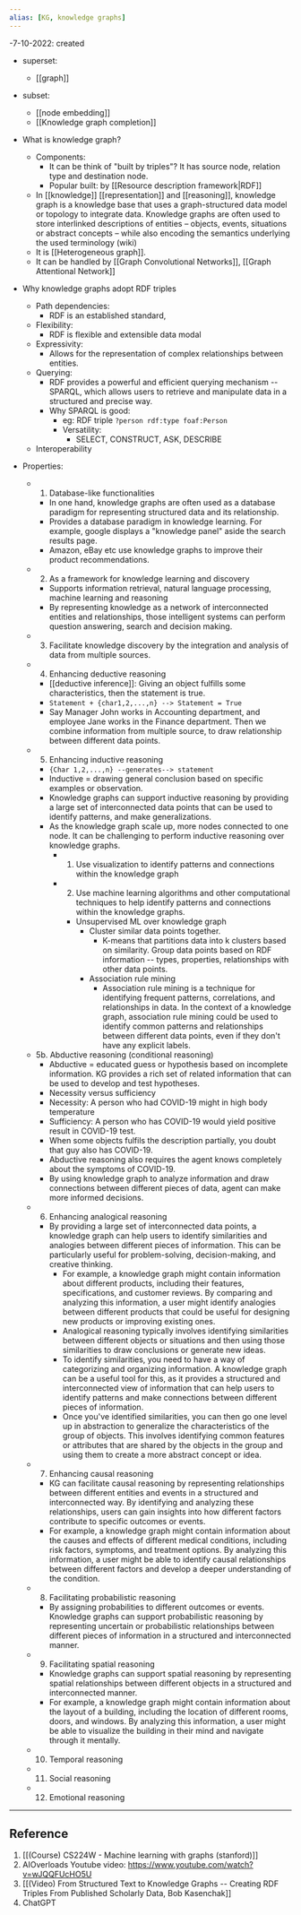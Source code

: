 ```yaml
---
alias: [KG, knowledge graphs]
---
```


-7-10-2022: created

- superset: 
	- [[graph]]
- subset: 
	- [[node embedding]]
	- [[Knowledge graph completion]]

- What is knowledge graph?
	- Components:
		- It can be think of "built by triples"? It has source node, relation type and destination node. 
		- Popular built: by [[Resource description framework|RDF]]
	- In [[knowledge]] [[representation]] and [[reasoning]], knowledge graph is a knowledge base that uses a graph-structured data model or topology to integrate data. Knowledge graphs are often used to store interlinked descriptions of entities – objects, events, situations or abstract concepts – while also encoding the semantics underlying the used terminology (wiki)
	- It is [[Heterogeneous graph]].
	- It can be handled by [[Graph Convolutional Networks]], [[Graph Attentional Network]]
- Why knowledge graphs adopt RDF triples
	- Path dependencies:
		- RDF is an established standard, 
	- Flexibility:
		- RDF is flexible and extensible data modal
	- Expressivity:
		- Allows for the representation of complex relationships between entities. 
	- Querying:
		- RDF provides a powerful and efficient querying mechanism -- SPARQL, which allows users to retrieve and manipulate data in a structured and precise way. 
		- Why SPARQL is good:
			- eg: RDF triple `?person rdf:type foaf:Person`
			- Versatility: 
				- SELECT, CONSTRUCT, ASK, DESCRIBE
	- Interoperability
- Properties:
	- 1. Database-like functionalities
		- In one hand, knowledge graphs are often used as a database paradigm for representing structured data and its relationship.
		- Provides a database paradigm in knowledge learning. For example, google displays a "knowledge panel" aside the search results page.
		- Amazon, eBay etc use knowledge graphs to improve their product recommendations.
	- 2. As a framework for knowledge learning and discovery
		- Supports information retrieval, natural language processing, machine learning and reasoning
		- By representing knowledge as a network of interconnected entities and relationships, those intelligent systems can perform question answering, search and decision making.
	- 3. Facilitate knowledge discovery by the integration and analysis of data from multiple sources. 
	- 4. Enhancing deductive reasoning
		- [[deductive inference]]: Giving an object fulfills some characteristics, then the statement is true. 
		- `Statement + {char1,2,...,n} --> Statement = True`
		- Say Manager John works in Accounting department, and employee Jane works in the Finance department. Then we combine information from multiple source, to draw relationship between different data points. 
	- 5. Enhancing inductive reasoning
		- `{Char 1,2,...,n} --generates--> statement`
		- Inductive = drawing general conclusion based on specific examples or observation.
		- Knowledge graphs can support inductive reasoning by providing a large set of interconnected data points that can be used to identify patterns, and make generalizations.
		- As the knowledge graph scale up, more nodes connected to one node. It can be challenging to perform inductive reasoning over knowledge graphs. 
			- 1. Use visualization to identify patterns and connections within the knowledge graph
			- 2. Use machine learning algorithms and other computational techniques to help identify patterns and connections within the knowledge graphs. 
				- Unsupervised ML over knowledge graph
					- Cluster similar data points together.
						- K-means that partitions data into k clusters based on similarity. Group data points based on RDF information -- types, properties, relationships with other data points. 
					- Association rule mining
						- Association rule mining is a technique for identifying frequent patterns, correlations, and relationships in data. In the context of a knowledge graph, association rule mining could be used to identify common patterns and relationships between different data points, even if they don't have any explicit labels.
	- 5b. Abductive reasoning (conditional reasoning)
		- Abductive = educated guess or hypothesis based on incomplete information. KG provides a rich set of related information that can be used to develop and test hypotheses.
		- Necessity versus sufficiency
		- Necessity: A person who had COVID-19 might in high body temperature
		- Sufficiency: A person who has COVID-19 would yield positive result in COVID-19 test.
		- When some objects fulfils the description partially, you doubt that guy also has COVID-19.
		- Abductive reasoning also requires the agent knows completely about the symptoms of COVID-19. 
		- By using knowledge graph to analyze information and draw connections between different pieces of data, agent can make more informed decisions. 
	- 6. Enhancing analogical reasoning
		- By providing a large set of interconnected data points, a knowledge graph can help users to identify similarities and analogies between different pieces of information. This can be particularly useful for problem-solving, decision-making, and creative thinking.
			- For example, a knowledge graph might contain information about different products, including their features, specifications, and customer reviews. By comparing and analyzing this information, a user might identify analogies between different products that could be useful for designing new products or improving existing ones.
			- Analogical reasoning typically involves identifying similarities between different objects or situations and then using those similarities to draw conclusions or generate new ideas.
			- To identify similarities, you need to have a way of categorizing and organizing information. A knowledge graph can be a useful tool for this, as it provides a structured and interconnected view of information that can help users to identify patterns and make connections between different pieces of information.
			- Once you've identified similarities, you can then go one level up in abstraction to generalize the characteristics of the group of objects. This involves identifying common features or attributes that are shared by the objects in the group and using them to create a more abstract concept or idea.
	- 7. Enhancing causal reasoning
		- KG can facilitate causal reasoning by representing relationships between different entities and events in a structured and interconnected way. By identifying and analyzing these relationships, users can gain insights into how different factors contribute to specific outcomes or events.
		- For example, a knowledge graph might contain information about the causes and effects of different medical conditions, including risk factors, symptoms, and treatment options. By analyzing this information, a user might be able to identify causal relationships between different factors and develop a deeper understanding of the condition.
	- 8. Facilitating probabilistic reasoning
		- By assigning probabilities to different outcomes or events. Knowledge graphs can support probabilistic reasoning by representing uncertain or probabilistic relationships between different pieces of information in a structured and interconnected manner.
	- 9. Facilitating spatial reasoning
		- Knowledge graphs can support spatial reasoning by representing spatial relationships between different objects in a structured and interconnected manner.
		- For example, a knowledge graph might contain information about the layout of a building, including the location of different rooms, doors, and windows. By analyzing this information, a user might be able to visualize the building in their mind and navigate through it mentally.
	- 10. Temporal reasoning
	- 11. Social reasoning
	- 12. Emotional reasoning




---
## Reference

1. [[(Course) CS224W - Machine learning with graphs (stanford)]]
2. AIOverloads Youtube video: https://www.youtube.com/watch?v=wJQQFUcHO5U
3. [[(Video) From Structured Text to Knowledge Graphs -- Creating RDF Triples From Published Scholarly Data, Bob Kasenchak]]
4. ChatGPT
